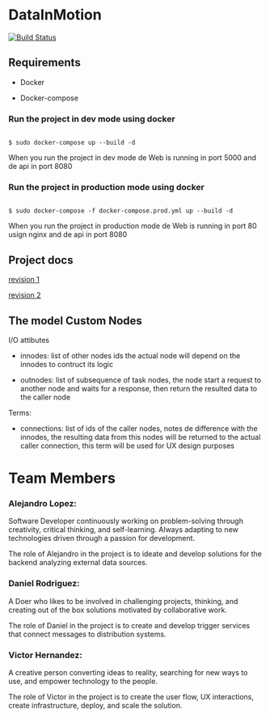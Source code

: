 # DataInMotion

  

[![Build Status](https://travis-ci.com/alejolo311/DataInMotion.svg?branch=master)](https://travis-ci.com/alejolo311/DataInMotion)

  

## Requirements

- Docker

- Docker-compose

  
  

### Run the project in dev mode using docker

```

$ sudo docker-compose up --build -d

```

When you run the project in dev mode de Web is running in port 5000 and de api in port 8080

  

### Run the project in production mode using docker

```

$ sudo docker-compose -f docker-compose.prod.yml up --build -d

```

When you run the project in production mode de Web is running in port 80 usign nginx and de api in port 8080

  

## Project docs

  

[revision 1](https://docs.google.com/document/d/1s13NnGAXOVwmD-erY1Dy5OWhkGxuqloVx7OwlUKXeqY/edit#https://docs.google.com/document/d/1rcGtsBb7fb3BwmHuWrGGRu4bPG1egeiZwHPql2Q8Qh4)

[revision 2](https://docs.google.com/document/d/1rcGtsBb7fb3BwmHuWrGGRu4bPG1egeiZwHPql2Q8Qh4)

  
  

## The model Custom Nodes

  

I/O attibutes

  

- innodes: list of other nodes ids the actual node will depend on the innodes to contruct its logic

  

- outnodes: list of subsequence of task nodes, the node start a request to another node and waits for a response, then return the resulted data to the caller node

  

Terms:

- connections: list of ids of the caller nodes, notes de difference with the innodes, the resulting data from this nodes will be returned to the actual caller connection, this term will be used for UX design purposes

  
  
  

# Team Members

### Alejandro Lopez:

Software Developer continuously working on problem-solving through creativity, critical thinking, and self-learning. Always adapting to new technologies driven through a passion for development.

The role of Alejandro in the project is to ideate and develop solutions for the backend analyzing external data sources.

### Daniel Rodriguez:

A Doer who likes to be involved in challenging projects, thinking, and creating out of the box solutions motivated by collaborative work.

The role of Daniel in the project is to create and develop trigger services that connect messages to distribution systems.

### Victor Hernandez:

A creative person converting ideas to reality, searching for new ways to use, and empower technology to the people.

The role of Victor in the project is to create the user flow, UX interactions, create infrastructure, deploy, and scale the solution.